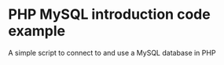 # PHP MySQL introduction code example

A simple script to connect to and use a MySQL database in PHP
